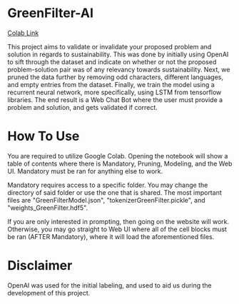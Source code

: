 # GreenFilter-AI

[Colab Link](https://colab.research.google.com/drive/1E5pMBHdGAiegQE8tKSflfGxK4bkK2eCV?usp=sharing)

This project aims to validate or invalidate your proposed problem and solution in regards to sustainability. This was done by initially using OpenAI to sift through the dataset and indicate on whether or not the proposed problem-solution pair was of any relevancy towards sustainability. Next, we pruned the data further by removing odd characters, different languages, and empty entries from the dataset. Finally, we train the model using a recurrent neural network, more specifically, using LSTM from tensorflow libraries. The end result is a Web Chat Bot where the user must provide a problem and solution, and gets validated if correct.


# How To Use

You are required to utilize Google Colab. Opening the notebook will show a table of contents where there is Mandatory, Pruning, Modeling, and the Web UI. Mandatory must be ran for anything else to work.

Mandatory requires access to a specific folder. You may change the directory of said folder or use the one that is shared. The most important files are "GreenFilterModel.json", "tokenizerGreenFilter.pickle", and "weights_GreenFilter.hdf5".

If you are only interested in prompting, then going on the website will work. Otherwise, you may go straight to Web UI where all of the cell blocks must be ran (AFTER Mandatory), where it will load the aforementioned files.

# Disclaimer

OpenAI was used for the initial labeling, and used to aid us during the development of this project. 
